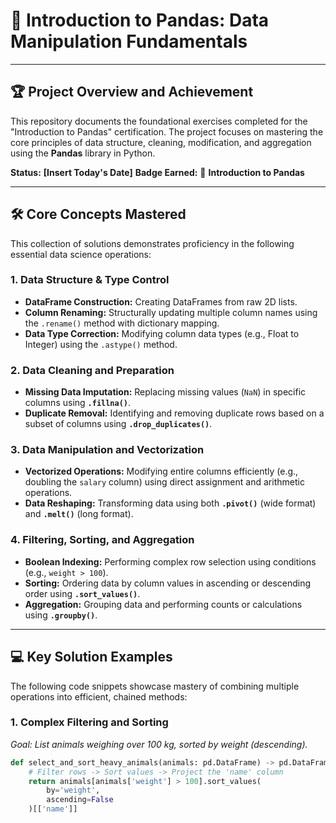 # 🐍 Introduction to Pandas: Data Manipulation Fundamentals

---
## 🏆 Project Overview and Achievement

This repository documents the foundational exercises completed for the "Introduction to Pandas" certification. The project focuses on mastering the core principles of data structure, cleaning, modification, and aggregation using the **Pandas** library in Python.

**Status:** **[Insert Today's Date]**
**Badge Earned:** 🏅 **Introduction to Pandas**

---
## 🛠️ Core Concepts Mastered

This collection of solutions demonstrates proficiency in the following essential data science operations:

### 1. Data Structure & Type Control
* **DataFrame Construction:** Creating DataFrames from raw 2D lists.
* **Column Renaming:** Structurally updating multiple column names using the `.rename()` method with dictionary mapping.
* **Data Type Correction:** Modifying column data types (e.g., Float to Integer) using the `.astype()` method.

### 2. Data Cleaning and Preparation
* **Missing Data Imputation:** Replacing missing values (`NaN`) in specific columns using **`.fillna()`**.
* **Duplicate Removal:** Identifying and removing duplicate rows based on a subset of columns using **`.drop_duplicates()`**.

### 3. Data Manipulation and Vectorization
* **Vectorized Operations:** Modifying entire columns efficiently (e.g., doubling the `salary` column) using direct assignment and arithmetic operations.
* **Data Reshaping:** Transforming data using both **`.pivot()`** (wide format) and **`.melt()`** (long format).

### 4. Filtering, Sorting, and Aggregation
* **Boolean Indexing:** Performing complex row selection using conditions (e.g., `weight > 100`).
* **Sorting:** Ordering data by column values in ascending or descending order using **`.sort_values()`**.
* **Aggregation:** Grouping data and performing counts or calculations using **`.groupby()`**.

---
## 💻 Key Solution Examples

The following code snippets showcase mastery of combining multiple operations into efficient, chained methods:

### 1. Complex Filtering and Sorting
*Goal: List animals weighing over 100 kg, sorted by weight (descending).*

```python
def select_and_sort_heavy_animals(animals: pd.DataFrame) -> pd.DataFrame:
    # Filter rows -> Sort values -> Project the 'name' column
    return animals[animals['weight'] > 100].sort_values(
        by='weight', 
        ascending=False
    )[['name']]

